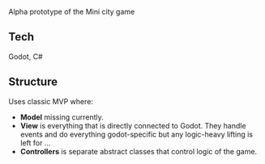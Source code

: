 Alpha prototype of the Mini city game

## Tech
Godot, C#

## Structure
Uses classic MVP where:
* **Model** missing currently. 
* **View** is everything that is directly connected to Godot.
They handle events and do everything godot-specific but any logic-heavy lifting is left for ...
* **Controllers** is separate abstract classes that control logic of the game. 
